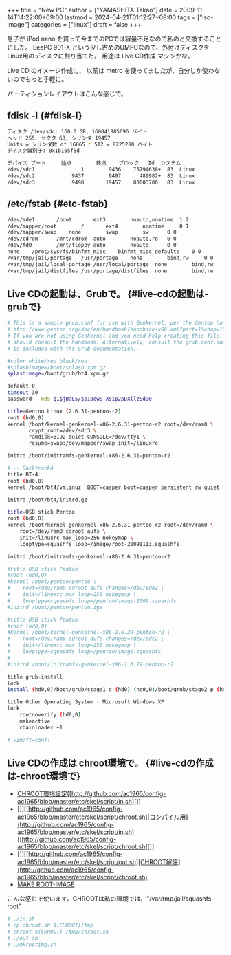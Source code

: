 +++
title = "New PC"
author = ["YAMASHITA Takao"]
date = 2009-11-14T14:22:00+09:00
lastmod = 2024-04-21T01:12:27+09:00
tags = ["iso-image"]
categories = ["linux"]
draft = false
+++

息子が iPod nano
を買って今までのPCでは容量不足なので私のと交換することにした。 EeePC
901-X という少し古めのUMPCなので、外付けディスクを
Linux用のディスクに割り当てた。 用途は Live CD作成 マシンかな。

Live CD のイメージ作成に、 以前は metro
を使ってましたが、自分しか使わないのでもっと手軽に。

パーティションレイアウトはこんな感じで。


## fdisk -l {#fdisk-l}

```sh
ディスク /dev/sdc: 160.0 GB, 160041885696 バイト
ヘッド 255, セクタ 63, シリンダ 19457
Units = シリンダ数 of 16065 * 512 = 8225280 バイト
ディスク識別子: 0x1b155f8d

デバイス ブート     始点        終点    ブロック   Id  システム
/dev/sdc1               1        9436    75794638+  83  Linux
/dev/sdc2            9437        9497      489982+  83  Linux
/dev/sdc3            9498       19457    80003700   83  Linux
```


## /etc/fstab {#etc-fstab}

```sh
/dev/sde1       /boot       ext3        noauto,noatime  1 2
/dev/mapper/root        /       ext4        noatime     0 1
/dev/mapper/swap    none        swap        sw      0 0
/dev/cdrom      /mnt/cdrom  auto        noauto,ro   0 0
/dev/fd0        /mnt/floppy auto        noauto      0 0
none    /proc/sys/fs/binfmt_misc    binfmt_misc defaults    0 0
/var/tmp/jail/portage   /usr/portage    none        bind,rw     0 0
/var/tmp/jail/local-portage /usr/local/portage  none        bind,rw     0 0
/var/tmp/jail/distfiles /usr/portage/distfiles  none        bind,rw     0 0
```


## Live CDの起動は、Grubで。 {#live-cdの起動は-grubで}

```sh
# This is a sample grub.conf for use with Genkernel, per the Gentoo handbook
# http://www.gentoo.org/doc/en/handbook/handbook-x86.xml?part=1&chap=10#doc_chap2
# If you are not using Genkernel and you need help creating this file, you
# should consult the handbook. Alternatively, consult the grub.conf.sample that
# is included with the Grub documentation.

#color white/red black/red
#splashimage=/boot/splash.xpm.gz
splashimage=/boot/grub/bt4.xpm.gz

default 0
timeout 30
password --md5 $1$jBaL5/$pIpowSTX5ip2pDXllzSd90

title=Gentoo Linux (2.6.31-pentoo-r2)
root (hd0,0)
kernel /boot/kernel-genkernel-x86-2.6.31-pentoo-r2 root=/dev/ram0 \
       crypt_root=/dev/sdc3 \
       ramdisk=8192 quiet CONSOLE=/dev/tty1 \
       resume=swap:/dev/mapper/swap init=/linuxrc

initrd /boot/initramfs-genkernel-x86-2.6.31-pentoo-r2

# -- Backtrack4
title BT-4
root (hd0,0)
kernel /boot/bt4/vmlinuz  BOOT=casper boot=casper persistent rw quiet

initrd /boot/bt4/initrd.gz

title=USB stick Pentoo
root (hd0,0)
kernel /boot/kernel-genkernel-x86-2.6.31-pentoo-r2 root=/dev/ram0 \
    root=/dev/ram0 cdroot aufs \
    init=/linuxrc max_loop=256 nokeymap \
    looptype=squashfs loop=/image/root-20091113.squashfs

initrd /boot/initramfs-genkernel-x86-2.6.31-pentoo-r2

#title USB stick Pentoo
#root (hd0,0)
#kernel /boot/pentoo/pentoo \
#    root=/dev/ram0 cdroot aufs changes=/dev/sde2 \
#    init=/linuxrc max_loop=256 nokeymap \
#    looptype=squashfs loop=/pentoo/image-2009.squashfs
#initrd /boot/pentoo/pentoo.igz

#title USB stick Pentoo
#root (hd0,0)
#kernel /boot/kernel-genkernel-x86-2.6.29-pentoo-r2 \
#    root=/dev/ram0 cdroot aufs changes=/dev/sdc2 \
#    init=/linuxrc max_loop=256 nokeymap \
#    looptype=squashfs loop=/pentoo/image.squashfs
#
#initrd /boot/initramfs-genkernel-x86-2.6.29-pentoo-r2

title grub-install
lock
install (hd0,0)/boot/grub/stage1 d (hd0) (hd0,0)/boot/grub/stage2 p (hd0,0)/boot/grub/grub.conf

title Other Operating System - Microsoft Windows XP
lock
    rootnoverify (hd0,0)
    makeactive
    chainloader +1

# vim:ft=conf:
```


## Live CDの作成は chroot環境で。 {#live-cdの作成は-chroot環境で}

-   [CHROOT環境設定](http://github.com/ac1965/config-ac1965/blob/master/etc/skel/script/in.sh)[[<http://github.com/ac1965/config-ac1965/blob/master/etc/skel/script/in.sh>][]]
-   []][[http://github.com/ac1965/config-ac1965/blob/master/etc/skel/script/chroot.sh][コンパイル用](http://github.com/ac1965/config-ac1965/blob/master/etc/skel/script/in.sh)[[<http://github.com/ac1965/config-ac1965/blob/master/etc/skel/script/chroot.sh>][]]
-   []][[http://github.com/ac1965/config-ac1965/blob/master/etc/skel/script/out.sh][CHROOT解除](http://github.com/ac1965/config-ac1965/blob/master/etc/skel/script/chroot.sh)
-   [MAKE
    ROOT-IMAGE](http://github.com/ac1965/config-ac1965/blob/master/etc/skel/script/mkrootimg.sh)

こんな感じで使います。CHROOTは私の環境では、"/var/tmp/jail/squashfs-root"

```sh
# ./in.sh
# cp chroot.sh ${CHROOT}/tmp
# chroot ${CHROOT} /tmp/chroot.sh
# ./out.sh
# ./mkrootimg.sh
```

